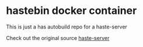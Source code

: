 
# hastebin docker container
This is just a has autobuild repo for a haste-server

Check out the original source [haste-server](https://github.com/seejohnrun/haste-server)


